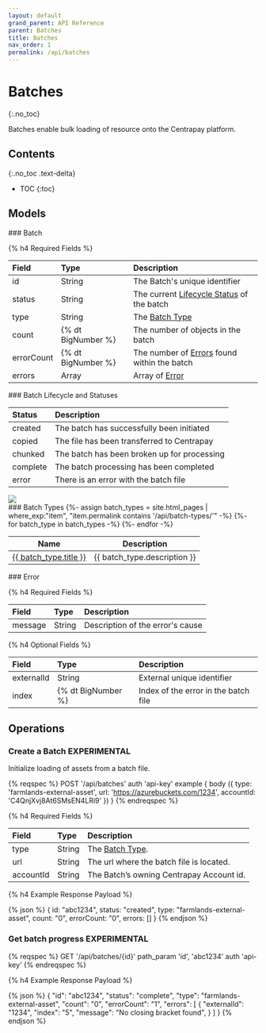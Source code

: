 ```yaml
---
layout: default
grand_parent: API Reference
parent: Batches
title: Batches
nav_order: 1
permalink: /api/batches
---
```


# Batches
{:.no_toc}

Batches enable bulk loading of resource onto the Centrapay platform.

## Contents
{:.no_toc .text-delta}

* TOC
{:toc}

## Models

<a name="batch">
### Batch

{% h4 Required Fields %}

|   Field    |        Type        |                   Description                   |
| :--------- | :----------------- | :---------------------------------------------- |
| id         | String             | The Batch's unique identifier                   |
| status     | String             | The current [Lifecycle Status][] of the batch   |
| type       | String             | The [Batch Type][]                              |
| count      | {% dt BigNumber %} | The number of objects in the batch              |
| errorCount | {% dt BigNumber %} | The number of [Errors][] found within the batch |
| errors     | Array              | Array of [Error][]                              |

<a name="batch-statuses">
### Batch Lifecycle and Statuses

|  Status  |                 Description                 |
| :------- | :------------------------------------------ |
| created  | The batch has successfully been initiated   |
| copied   | The file has been transferred to Centrapay  |
| chunked  | The batch has been broken up for processing |
| complete | The batch processing has been completed     |
| error    | There is an error with the batch file       |

<img src="{{site.url}}/images/batch-lifecycle.png" style="display: block; margin: auto;" />

<a name="batch-types">
### Batch Types

<table>
  <thead>
    <tr>
      <th>Name</th>
      <th>Description</th>
    </tr>
  </thead>
  <tbody>
    {%- assign batch_types = site.html_pages | where_exp:"item", "item.permalink contains '/api/batch-types/'" -%}
    {%- for batch_type in batch_types -%}
    <tr>
      <td>
        <a href="{{ batch_type.url | absolute_url }}">{{ batch_type.title }}</a>
      </td>
      <td>
       {{ batch_type.description }}
      </td>
    </tr>
    {%- endfor -%}
  </tbody>
</table>

<a name="error">
### Error

{% h4 Required Fields %}

|  Field  |  Type  |           Description            |
| :------ | :----- | :------------------------------- |
| message | String | Description of the error's cause |


{% h4 Optional Fields %}

|   Field    |        Type        |             Description              |
| :--------- | :----------------- | :----------------------------------- |
| externalId | String             | External unique identifier           |
| index      | {% dt BigNumber %} | Index of the error in the batch file |

## Operations

### Create a Batch **EXPERIMENTAL**

Initialize loading of assets from a batch file.

{% reqspec %}
  POST '/api/batches'
  auth 'api-key'
  example {
    body ({
      type: 'farmlands-external-asset',
      url: 'https://azurebuckets.com/1234',
      accountId: 'C4QnjXvj8At6SMsEN4LRi9'
    })
  }
{% endreqspec %}

{% h4 Required Fields %}

|   Field   |  Type  |               Description                |
| :-------- | :----- | :--------------------------------------- |
| type      | String | The [Batch Type][].                      |
| url       | String | The url where the batch file is located. |
| accountId | String | The Batch’s owning Centrapay Account id. |


{% h4 Example Response Payload %}

{% json %}
{
	id: "abc1234",
	status: "created",
	type: "farmlands-external-asset",
	count: "0",
	errorCount: "0",
	errors: []
}
{% endjson %}

### Get batch progress **EXPERIMENTAL**

{% reqspec %}
  GET '/api/batches/{id}'
  path_param 'id', 'abc1234'
  auth 'api-key'
{% endreqspec %}

{% h4 Example Response Payload %}

{% json %}
{
	"id": "abc1234",
	"status": "complete",
	"type": "farmlands-external-asset",
	"count": "0",
	"errorCount": "1",
	"errors": [
		{
			"externalId": "1234",
			"index": "5",
			"message": "No closing bracket found",
		}
	]
}
{% endjson %}

[Batch Type]: #batch-types
[Lifecycle Status]: #batch-statuses
[Error]: #error
[Errors]: #error
